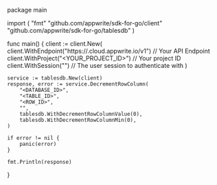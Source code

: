 package main

import (
    "fmt"
    "github.com/appwrite/sdk-for-go/client"
    "github.com/appwrite/sdk-for-go/tablesdb"
)

func main() {
    client := client.New(
        client.WithEndpoint("https://<REGION>.cloud.appwrite.io/v1") // Your API Endpoint
        client.WithProject("<YOUR_PROJECT_ID>") // Your project ID
        client.WithSession("") // The user session to authenticate with
    )

    service := tablesdb.New(client)
    response, error := service.DecrementRowColumn(
        "<DATABASE_ID>",
        "<TABLE_ID>",
        "<ROW_ID>",
        "",
        tablesdb.WithDecrementRowColumnValue(0),
        tablesdb.WithDecrementRowColumnMin(0),
    )

    if error != nil {
        panic(error)
    }

    fmt.Println(response)
}
